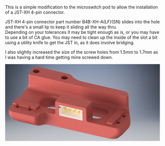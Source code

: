 This is a simple modification to the microswitch pod to allow the installation of a JST-XH 4-pin connector.

JST-XH  4-pin connector part number B4B-XH-A(LF)(SN) slides into the hole and there's a small lip to keep it sliding all the way thru.  
Depending on your tolerances it may be tight enough as is, or you may have to use a bit of CA glue.  You may need to clean up the inside of the slot a bit using a utility knife to get the JST in, as it does involve bridging.

I also slightly increased the size of the screw holes from 1.5mm to 1.7mm as I was having a hard time getting mine screwed down.  

![Microswitch_Pod_With_Connector](img/assembly.png)
